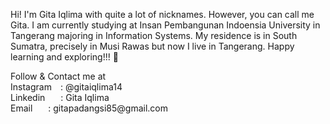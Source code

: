 Hi! I'm Gita Iqlima with quite a lot of nicknames. However, you can call me Gita. I am currently studying at Insan Pembangunan Indoensia University in Tangerang majoring in Information Systems. My residence is in South Sumatra, precisely in Musi Rawas but now I live in Tangerang. Happy learning and exploring!!! 👋
<p>
Follow & Contact me at<br/>
Instagram&emsp;: @gitaiqlima14<br/>
Linkedin  &emsp;&ensp;: Gita Iqlima<br/>
Email     &emsp;&ensp;: gitapadangsi85@gmail.com<br/></p>
<!--
**gitaiqlima/gitaiqlima** is a ✨ _special_ ✨ repository because its `README.md` (this file) appears on your GitHub profile.

Here are some ideas to get you started:

- 🔭 I’m currently working on ...
- 🌱 I’m currently learning ...
- 👯 I’m looking to collaborate on ...
- 🤔 I’m looking for help with ...
- 💬 Ask me about ...
- 📫 How to reach me: ...
- 😄 Pronouns: ...
- ⚡ Fun fact: ...
-->
